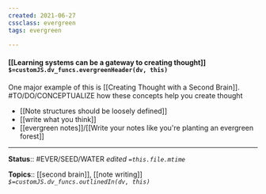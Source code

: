 ```yaml
---
created: 2021-06-27
cssclass: evergreen
tags: evergreen

---
```


#### [[Learning systems can be a gateway to creating thought]] `$=customJS.dv_funcs.evergreenHeader(dv, this)`

One major example of this is [[Creating Thought with a Second Brain]].
#TO/DO/CONCEPTUALIZE how these concepts help you create thought
- [[Note structures should be loosely defined]]
- [[write what you think]]
- [[evergreen notes]]/[[Write your notes like you're planting an evergreen forest]]


---

**Status**:: #EVER/SEED/WATER 
*edited `=this.file.mtime`*

**Topics**:: [[second brain]], [[note writing]] 
*`$=customJS.dv_funcs.outlinedIn(dv, this)`*


